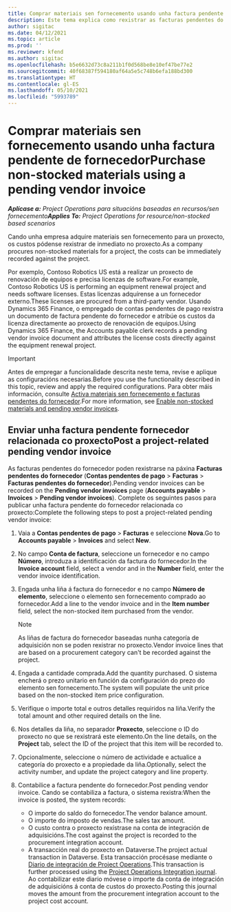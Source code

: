 ```yaml
---
title: Comprar materiais sen fornecemento usando unha factura pendente de fornecedor
description: Este tema explica como rexistrar as facturas pendentes do fornecedor.
author: sigitac
ms.date: 04/12/2021
ms.topic: article
ms.prod: ''
ms.reviewer: kfend
ms.author: sigitac
ms.openlocfilehash: b5e6632d73c8a211b1f0d568be8e10ef47be77e2
ms.sourcegitcommit: 40f68387f594180af64a5e5c748b6efa188bd300
ms.translationtype: HT
ms.contentlocale: gl-ES
ms.lasthandoff: 05/10/2021
ms.locfileid: "5993789"
---
```

# <a name="purchase-non-stocked-materials-using-a-pending-vendor-invoice"></a><span data-ttu-id="fc7b0-103">Comprar materiais sen fornecemento usando unha factura pendente de fornecedor</span><span class="sxs-lookup"><span data-stu-id="fc7b0-103">Purchase non-stocked materials using a pending vendor invoice</span></span>

<span data-ttu-id="fc7b0-104">_**Aplícase a:** Project Operations para situacións baseadas en recursos/sen fornecemento_</span><span class="sxs-lookup"><span data-stu-id="fc7b0-104">_**Applies To:** Project Operations for resource/non-stocked based scenarios_</span></span>

<span data-ttu-id="fc7b0-105">Cando unha empresa adquire materiais sen fornecemento para un proxecto, os custos pódense rexistrar de inmediato no proxecto.</span><span class="sxs-lookup"><span data-stu-id="fc7b0-105">As a company procures non-stocked materials for a project, the costs can be immediately recorded against the project.</span></span> 

<span data-ttu-id="fc7b0-106">Por exemplo, Contoso Robotics US está a realizar un proxecto de renovación de equipos e precisa licenzas de software.</span><span class="sxs-lookup"><span data-stu-id="fc7b0-106">For example, Contoso Robotics US is performing an equipment renewal project and needs software licenses.</span></span> <span data-ttu-id="fc7b0-107">Estas licenzas adquírense a un fornecedor externo.</span><span class="sxs-lookup"><span data-stu-id="fc7b0-107">These licenses are procured from a third-party vendor.</span></span>  <span data-ttu-id="fc7b0-108">Usando Dynamics 365 Finance, o empregado de contas pendentes de pago rexistra un documento de factura pendente do fornecedor e atribúe os custos da licenza directamente ao proxecto de renovación de equipos.</span><span class="sxs-lookup"><span data-stu-id="fc7b0-108">Using Dynamics 365 Finance, the Accounts payable clerk records a pending vendor invoice document and attributes the license costs directly against the equipment renewal project.</span></span> 

> [!IMPORTANT]
> <span data-ttu-id="fc7b0-109">Antes de empregar a funcionalidade descrita neste tema, revise e aplique as configuracións necesarias.</span><span class="sxs-lookup"><span data-stu-id="fc7b0-109">Before you use the functionality described in this topic, review and apply the required configurations.</span></span> <span data-ttu-id="fc7b0-110">Para obter máis información, consulte [Activa materiais sen fornecemento e facturas pendentes do fornecedor](configure-materials-nonstocked.md).</span><span class="sxs-lookup"><span data-stu-id="fc7b0-110">For more information, see [Enable non-stocked materials and pending vendor invoices](configure-materials-nonstocked.md).</span></span> 

## <a name="post-a-project-related-pending-vendor-invoice"></a><span data-ttu-id="fc7b0-111">Enviar unha factura pendente fornecedor relacionada co proxecto</span><span class="sxs-lookup"><span data-stu-id="fc7b0-111">Post a project-related pending vendor invoice</span></span> 

<span data-ttu-id="fc7b0-112">As facturas pendentes do fornecedor poden rexistrarse na páxina **Facturas pendentes do fornecedor** (**Contas pendentes de pago** > **Facturas** > **Facturas pendentes do fornecedor**).</span><span class="sxs-lookup"><span data-stu-id="fc7b0-112">Pending vendor invoices can be recorded on the **Pending vendor invoices** page (**Accounts payable** > **Invoices** > **Pending vendor invoices**).</span></span> <span data-ttu-id="fc7b0-113">Complete os seguintes pasos para publicar unha factura pendente do fornecedor relacionada co proxecto:</span><span class="sxs-lookup"><span data-stu-id="fc7b0-113">Complete the following steps to post a project-related pending vendor invoice:</span></span>

1. <span data-ttu-id="fc7b0-114">Vaia a **Contas pendentes de pago** > **Facturas** e seleccione **Nova**.</span><span class="sxs-lookup"><span data-stu-id="fc7b0-114">Go to **Accounts payable** > **Invoices** and select **New**.</span></span> 
2. <span data-ttu-id="fc7b0-115">No campo **Conta de factura**, seleccione un fornecedor e no campo **Número**, introduza a identificación da factura do fornecedor.</span><span class="sxs-lookup"><span data-stu-id="fc7b0-115">In the **Invoice account** field, select a vendor and in the **Number** field, enter the vendor invoice identification.</span></span>
3. <span data-ttu-id="fc7b0-116">Engada unha liña á factura do fornecedor e no campo **Número de elemento**, seleccione o elemento sen fornecemento comprado ao fornecedor.</span><span class="sxs-lookup"><span data-stu-id="fc7b0-116">Add a line to the vendor invoice and in the **Item number** field, select the non-stocked item purchased from the vendor.</span></span> 

    > [!NOTE]
    > <span data-ttu-id="fc7b0-117">As liñas de factura do fornecedor baseadas nunha categoría de adquisición non se poden rexistrar no proxecto.</span><span class="sxs-lookup"><span data-stu-id="fc7b0-117">Vendor invoice lines that are based on a procurement category can't be recorded against the project.</span></span> 
    
5. <span data-ttu-id="fc7b0-118">Engada a cantidade comprada.</span><span class="sxs-lookup"><span data-stu-id="fc7b0-118">Add the quantity purchased.</span></span> <span data-ttu-id="fc7b0-119">O sistema encherá o prezo unitario en función da configuración do prezo do elemento sen fornecemento.</span><span class="sxs-lookup"><span data-stu-id="fc7b0-119">The system will populate the unit price based on the non-stocked item price configuration.</span></span> 
6. <span data-ttu-id="fc7b0-120">Verifique o importe total e outros detalles requiridos na liña.</span><span class="sxs-lookup"><span data-stu-id="fc7b0-120">Verify the total amount and other required details on the line.</span></span>
7. <span data-ttu-id="fc7b0-121">Nos detalles da liña, no separador **Proxecto**, seleccione o ID do proxecto no que se rexistrará este elemento.</span><span class="sxs-lookup"><span data-stu-id="fc7b0-121">On the line details, on the **Project** tab, select the ID of the project that this item will be recorded to.</span></span>
8. <span data-ttu-id="fc7b0-122">Opcionalmente, seleccione o número de actividade e actualice a categoría do proxecto e a propiedade da liña.</span><span class="sxs-lookup"><span data-stu-id="fc7b0-122">Optionally, select the activity number, and update the project category and line property.</span></span>
9. <span data-ttu-id="fc7b0-123">Contabilice a factura pendente do fornecedor.</span><span class="sxs-lookup"><span data-stu-id="fc7b0-123">Post pending vendor invoice.</span></span> <span data-ttu-id="fc7b0-124">Cando se contabiliza a factura, o sistema rexistra:</span><span class="sxs-lookup"><span data-stu-id="fc7b0-124">When the invoice is posted, the system records:</span></span>
    
    - <span data-ttu-id="fc7b0-125">O importe do saldo do fornecedor.</span><span class="sxs-lookup"><span data-stu-id="fc7b0-125">The vendor balance amount.</span></span>
    - <span data-ttu-id="fc7b0-126">O importe do imposto de vendas.</span><span class="sxs-lookup"><span data-stu-id="fc7b0-126">The sales tax amount.</span></span>
    - <span data-ttu-id="fc7b0-127">O custo contra o proxecto rexístrase na conta de integración de adquisicións.</span><span class="sxs-lookup"><span data-stu-id="fc7b0-127">The cost against the project is recorded to the procurement integration account.</span></span>
    - <span data-ttu-id="fc7b0-128">A transacción real do proxecto en Dataverse.</span><span class="sxs-lookup"><span data-stu-id="fc7b0-128">The project actual transaction in Dataverse.</span></span> <span data-ttu-id="fc7b0-129">Esta transacción procésase mediante o [Diario de integración de Project Operations](../project-accounting/project-operations-integration-journal.md).</span><span class="sxs-lookup"><span data-stu-id="fc7b0-129">This transaction is further processed using the [Project Operations Integration journal](../project-accounting/project-operations-integration-journal.md).</span></span> <span data-ttu-id="fc7b0-130">Ao contabilizar este diario móvese o importe da conta de integración de adquisicións á conta de custos do proxecto.</span><span class="sxs-lookup"><span data-stu-id="fc7b0-130">Posting this journal moves the amount from the procurement integration account to the project cost account.</span></span>
